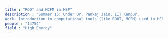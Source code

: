 ```yaml
---
title : "ROOT and MCFM in HEP"
description : "Summer 15: Under Dr. Pankaj Jain, IIT Kanpur.
Work- Introduction to computational tools (like ROOT, MCFM) used in HEP."
people : "14754"
field : "High Energy"
---
```

